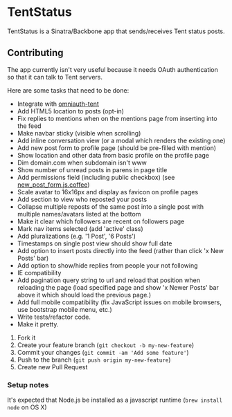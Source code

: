 # TentStatus

TentStatus is a Sinatra/Backbone app that sends/receives Tent status posts.

## Contributing

The app currently isn't very useful because it needs OAuth authentication so
that it can talk to Tent servers.

Here are some tasks that need to be done:

- Integrate with [omniauth-tent](https://github.com/tent/omniauth-tent)
- Add HTML5 location to posts (opt-in)
- Fix replies to mentions when on the mentions page from inserting into the feed
- Make navbar sticky (visible when scrolling)
- Add inline conversation view (or a modal which renders the existing one)
- Add new post form to profile page (should be pre-filled with mention)
- Show location and other data from basic profile on the profile page
- Dim domain.com when subdomain isn't www
- Show number of unread posts in parens in page title
- Add permissions field (including public checkbox) (see [new_post_form.js.coffee](https://github.com/tent/tent-status/blob/master/assets/javascripts/views/new_post_form.js.coffee#L42-80))
- Scale avatar to 16x16px and display as favicon on profile pages
- Add section to view who reposted your posts
- Collapse multiple reposts of the same post into a single post with multiple names/avatars listed at the bottom
- Make it clear which followers are recent on followers page
- Mark nav items selected (add 'active' class)
- Add pluralizations (e.g. '1 Post', '6 Posts')
- Timestamps on single post view should show full date
- Add option to insert posts directly into the feed (rather than click 'x New Posts' bar)
- Add option to show/hide replies from people your not following
- IE compatibility
- Add pagination query string to url and reload that position when reloading the page (load specified page and show 'x Newer Posts' bar above it which should load the previous page.)
- Add full mobile compatibility (fix JavaScript issues on mobile browsers, use bootstrap mobile menu, etc.)
- Write tests/refactor code.
- Make it pretty.



1. Fork it
2. Create your feature branch (`git checkout -b my-new-feature`)
3. Commit your changes (`git commit -am 'Add some feature'`)
4. Push to the branch (`git push origin my-new-feature`)
5. Create new Pull Request

### Setup notes

It's expected that Node.js be installed as a javascript runtime (`brew install node` on OS X)

